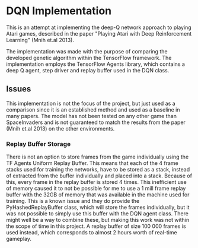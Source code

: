 # DQN Implementation

This is an attempt at implementing the deep-Q network approach to playing Atari games, described in the paper "Playing Atari with Deep Reinforcement Learning" (Mnih et.al 2013).

The implementation was made with the purpose of comparing the developed genetic algorithm within the TensorFlow framework. The implementation employs the TensorFlow Agents library, which contains a deep Q agent, step driver and replay buffer used in the DQN class.

## Issues

This implementation is not the focus of the project, but just used as a comparison since it is an established method and used as a baseline in many papers. 
The model has not been tested on any other game than SpaceInvaders and is not guaranteed to match the results from the paper (Mnih et.al 2013) on the other environments.

### Replay Buffer Storage

There is not an option to store frames from the game individually using the TF Agents Uniform Replay Buffer. This means that each of the 4 frame stacks used for training the networks, have to be stored as a stack, instead of extracted from the buffer individually and placed into a stack. Because of this, every frame in the replay buffer is stored 4 times. This inefficient use of memory caused it to not be possible for me to use a 1 mill frame replay buffer with the 32GB of memory that was available in the machine used for training.
This is a known issue and they do provide the PyHashedReplayBuffer class, which will store the frames individually, but it was not possible to simply use this buffer with the DQN agent class. There might well be a way to combine these, but making this work was not within the scope of time in this project.
A replay buffer of size 100 000 frames is used instead, which corresponds to almost 2 hours worth of real-time gameplay.